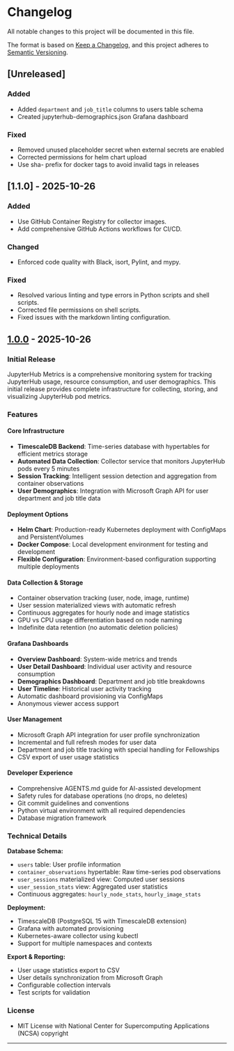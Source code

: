 # Changelog

All notable changes to this project will be documented in this file.

The format is based on [Keep a Changelog](https://keepachangelog.com/en/1.0.0/),
and this project adheres to [Semantic Versioning](https://semver.org/spec/v2.0.0.html).

## [Unreleased]

### Added
- Added `department` and `job_title` columns to users table schema
- Created jupyterhub-demographics.json Grafana dashboard

### Fixed
- Removed unused placeholder secret when external secrets are enabled
- Corrected permissions for helm chart upload
- Use sha- prefix for docker tags to avoid invalid tags in releases

## [1.1.0] - 2025-10-26

### Added

- Use GitHub Container Registry for collector images.
- Add comprehensive GitHub Actions workflows for CI/CD.

### Changed

- Enforced code quality with Black, isort, Pylint, and mypy.

### Fixed

- Resolved various linting and type errors in Python scripts and shell scripts.
- Corrected file permissions on shell scripts.
- Fixed issues with the markdown linting configuration.

## [1.0.0] - 2025-10-26

### Initial Release

JupyterHub Metrics is a comprehensive monitoring system for tracking JupyterHub usage, resource consumption, and user demographics. This initial release provides complete infrastructure for collecting, storing, and visualizing JupyterHub pod metrics.

### Features

#### Core Infrastructure

- **TimescaleDB Backend**: Time-series database with hypertables for efficient metrics storage
- **Automated Data Collection**: Collector service that monitors JupyterHub pods every 5 minutes
- **Session Tracking**: Intelligent session detection and aggregation from container observations
- **User Demographics**: Integration with Microsoft Graph API for user department and job title data

#### Deployment Options

- **Helm Chart**: Production-ready Kubernetes deployment with ConfigMaps and PersistentVolumes
- **Docker Compose**: Local development environment for testing and development
- **Flexible Configuration**: Environment-based configuration supporting multiple deployments

#### Data Collection & Storage

- Container observation tracking (user, node, image, runtime)
- User session materialized views with automatic refresh
- Continuous aggregates for hourly node and image statistics
- GPU vs CPU usage differentiation based on node naming
- Indefinite data retention (no automatic deletion policies)

#### Grafana Dashboards

- **Overview Dashboard**: System-wide metrics and trends
- **User Detail Dashboard**: Individual user activity and resource consumption
- **Demographics Dashboard**: Department and job title breakdowns
- **User Timeline**: Historical user activity tracking
- Automatic dashboard provisioning via ConfigMaps
- Anonymous viewer access support

#### User Management

- Microsoft Graph API integration for user profile synchronization
- Incremental and full refresh modes for user data
- Department and job title tracking with special handling for Fellowships
- CSV export of user usage statistics

#### Developer Experience

- Comprehensive AGENTS.md guide for AI-assisted development
- Safety rules for database operations (no drops, no deletes)
- Git commit guidelines and conventions
- Python virtual environment with all required dependencies
- Database migration framework

### Technical Details

**Database Schema:**

- `users` table: User profile information
- `container_observations` hypertable: Raw time-series pod observations
- `user_sessions` materialized view: Computed user sessions
- `user_session_stats` view: Aggregated user statistics
- Continuous aggregates: `hourly_node_stats`, `hourly_image_stats`

**Deployment:**

- TimescaleDB (PostgreSQL 15 with TimescaleDB extension)
- Grafana with automated provisioning
- Kubernetes-aware collector using kubectl
- Support for multiple namespaces and contexts

**Export & Reporting:**

- User usage statistics export to CSV
- User details synchronization from Microsoft Graph
- Configurable collection intervals
- Test scripts for validation

### License

- MIT License with National Center for Supercomputing Applications (NCSA) copyright

---

[1.0.0]: https://github.com/ncsa/jupyterhub-metrics/releases/tag/v1.0.0
